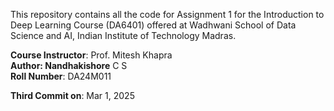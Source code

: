 This repository contains all the code for Assignment 1 for the Introduction to Deep Learning Course (DA6401) offered at Wadhwani School of Data Science and AI, Indian Institute of Technology Madras. 

**Course Instructor**: Prof. Mitesh Khapra \
**Author: Nandhakishore** C S \
**Roll Number**: DA24M011 

**Third Commit on**: Mar 1, 2025 